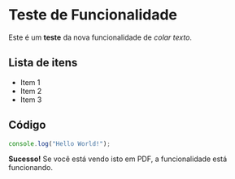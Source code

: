 # Teste de Funcionalidade

Este é um **teste** da nova funcionalidade de *colar texto*.

## Lista de itens

- Item 1
- Item 2
- Item 3

## Código

```javascript
console.log("Hello World!");
```

**Sucesso!** Se você está vendo isto em PDF, a funcionalidade está funcionando.